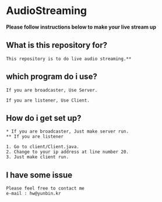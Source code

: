 # AudioStreaming

**Please follow instructions below to make your live stream up**


## What is this repository for?

    This repository is to do live audio streaming.**

## which program do i use?

    If you are broadcaster, Use Server.

    If you are listener, Use Client.


## How do i get set up?  
  
    * If you are broadcaster, Just make server run. 
    ** If you are listener
    
    1. Go to client/Client.java.
    2. Change to your ip address at line number 20.
    3. Just make client run.

## I have some issue

    Please feel free to contact me
    e-mail : hw@yunbin.kr

